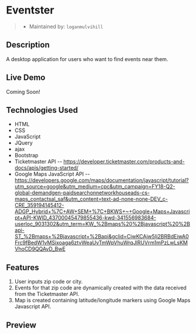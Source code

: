 
# Eventster
> - Maintained by: `loganmulvihill`

## Description
A desktop application for users who want to find events near them.

## Live Demo
Coming Soon!

## Technologies Used
 - HTML
 - CSS
 - JavaScript
 - JQuery
 - ajax
 - Bootstrap
 - Ticketmaster API
   -- https://developer.ticketmaster.com/products-and-docs/apis/getting-started/
 - Google Maps JavaScript API
  -- https://developers.google.com/maps/documentation/javascript/tutorial?utm_source=google&utm_medium=cpc&utm_campaign=FY18-Q2-global-demandgen-paidsearchonnetworkhouseads-cs-maps_contactsal_saf&utm_content=text-ad-none-none-DEV_c-CRE_359194145412-ADGP_Hybrid+%7C+AW+SEM+%7C+BKWS+~+Google+Maps+Javascript+API-KWID_43700045479855436-kwd-341556983684-userloc_9031302&utm_term=KW_%2Bmaps%20%2Bjavascript%20%2Bapi-ST_%2Bmaps+%2Bjavascript+%2Bapi&gclid=CjwKCAjw5Ij2BRBdEiwA0Frc9fBedW1vMSixoaga6ztvWeaUvTmWpVhuWrqJlRUVrm1mPzLwLsKMVhoCD9QQAvD_BwE

## Features
1. User inputs zip code or city.
2. Events for that zip code are dynamically created with the data received from the Ticketmaster API.
3. Map is created containing latitude/longitude markers using Google Maps Javascript API.

## Preview

